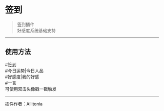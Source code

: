 # 签到
> 签到插件<br/>
> 好感度系统基础支持<br/>

---
## 使用方法
\#签到<br/>
\#今日运势|今日人品<br/>
\#好感度|我的好感<br/>
\#一言<br/>
可使用双击头像戳一戳触发<br/>

---
插件作者：Ailitonia